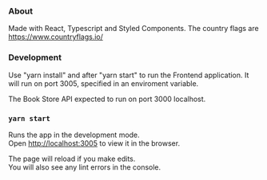### About

Made with React, Typescript and Styled Components.
The country flags are https://www.countryflags.io/

### Development

Use "yarn install" and after "yarn start" to run the Frontend application.
It will run on port 3005, specified in an enviroment variable.

The Book Store API expected to run on port 3000 localhost. 

### `yarn start`

Runs the app in the development mode.\
Open [http://localhost:3005](http://localhost:3005) to view it in the browser.

The page will reload if you make edits.\
You will also see any lint errors in the console.